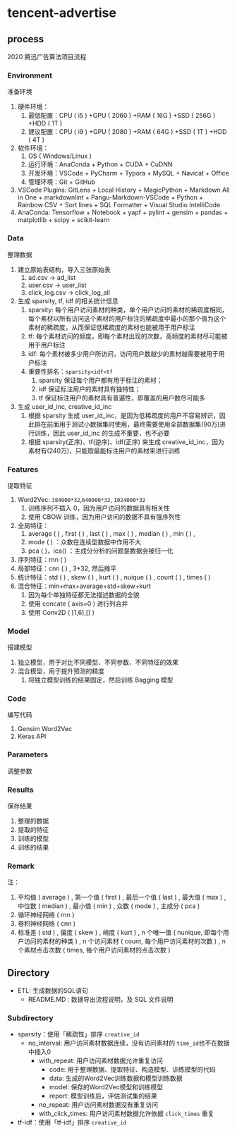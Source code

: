 # tencent-advertise

## process

2020 腾迅广告算法项目流程

### Environment

准备环境

1.  硬件环境：
    1.  最低配置：CPU ( i5 ) +GPU ( 2060 ) +RAM ( 16G ) +SSD ( 256G ) +HDD ( 1T )
    2.  建议配置：CPU ( i9 ) +GPU ( 2080 ) +RAM ( 64G ) +SSD ( 1T ) +HDD ( 4T )
2.  软件环境：
    1.  OS ( Windows/Linux ) 
    2.  运行环境：AnaConda + Python + CUDA + CuDNN
    3.  开发环境：VSCode + PyCharm + Typora + MySQL + Navicat + Office
    4.  管理环境：Git + GitHub
3.  VSCode Plugins: GitLens + Local History + MagicPython + Markdown All in One + markdownlint + Pangu-Markdown-VSCode + Python + Rainbow CSV + Sort lines + SQL Formatter + Visual Studio IntelliCode
4.  AnaConda: Tensorflow + Notebook + yapf + pylint + gensim + pandas + matplotlib + scipy + scikit-learn

### Data

整理数据

1.  建立原始表结构，导入三张原始表
    1.  ad.csv → ad_list
    2.  user.csv → user_list
    3.  click_log.csv → click_log_all
2.  生成 sparsity, tf, idf 的相关统计信息
    1.  sparsity: 每个用户访问素材的种类，单个用户访问的素材的稀疏度相同，每个素材以所有访问这个素材的用户标注的稀疏度中最小的那个值为这个素材的稀疏度，从而保证低稀疏度的素材也能被用于用户标注
    2.  tf: 每个素材访问的频度，即每个素材出现的次数，高频度的素材尽可能被用于用户标注
    3.  idf: 每个素材被多少用户所访问，访问用户数越少的素材越需要被用于用户标注
    4.  重要性排名：`sparsity<idf<tf`
        1.   sparsity 保证每个用户都有用于标注的素材；
        2.  idf 保证标注用户的素材具有独特性；
        3.  tf 保证标注用户的素材具有普遍性，即覆盖的用户数尽可能多
3.  生成 user_id_inc, creative_id_inc
    1.  根据 sparsity 生成 user_id_inc，是因为低稀疏度的用户不容易辨识，因此排在前面用于测试小数据集时使用，最终需要使用全部数据集(90万)进行训练，因此 user_id_inc 的生成不重要，也不必要
    2.  根据 sparsity(正序)、tf(逆序)、idf(正序) 来生成 creative_id_inc，因为素材有(240万)，只能取最能标注用户的素材来进行训练

### Features

提取特征

1.  Word2Vec: `384000*32`,`640000*32`, `1024000*32`
    1.  训练序列不插入 0，因为用户访问的数据具有相关性
    2.  使用 CBOW 训练，因为用户访问的数据不具有强序列性
2.  全局特征：
    1.  average ( ) , first ( ) , last ( ) , max ( ) , median ( ) , min ( ) , 
    2.  mode ( ) ：众数在连续型数据中作用不大
    3.  pca ( )，ica() ：主成分分析的问题是数据会被归一化
3.  序列特征：rnn ( )
4.  局部特征：cnn ( ) , 3*32, 然后摊平
5.  统计特征：std ( ) , skew ( ) , kurt ( ) , nuique ( ) , count ( ) , times ( )
6.  混合特征：min+max+average+std+skew+kurt
    1.  因为每个单独特征都无法描述数据的全貌
    2.  使用 concate ( axis=0 ) 进行列合并
    3.  使用 Conv2D ( [1,6],[] )

### Model

搭建模型

1.  独立模型，用于对比不同模型、不同参数、不同特征的效果
2.  混合模型，用于提升预测的精度
    1.  将独立模型训练的结果固定，然后训练 Bagging 模型

### Code

编写代码

1.  Gensim Word2Vec
2.  Keras API

### Parameters

调整参数

### Results

保存结果

1.  整理的数据
2.  提取的特征
3.  训练的模型
4.  训练的结果

### Remark

注：

1.  平均值 ( average ) , 第一个值 ( first ) , 最后一个值 ( last ) , 最大值 ( max ) , 中位数 ( median ) , 最小值 ( min ) , 众数 ( mode ) , 主成分 ( pca )
2.  循环神经网络 ( rnn )
3.  卷积神经网络 ( cnn )
4.  标准差 ( std ) , 偏度 ( skew ) , 峭度 ( kurt ) , n 个唯一值 ( nunique, 即每个用户访问的素材的种类 ) , n 个访问素材 ( count, 每个用户访问素材的次数 ) , n 个素材点击次数 ( times, 每个用户访问素材的点击次数 )

## Directory

-   ETL: 生成数据的SQL语句
    -   README.MD : 数据导出流程说明，及 SQL 文件说明

### Subdirectory

-   sparsity：使用「稀疏性」排序 `creative_id`
    -   no_interval: 用户访问素材数据连续，没有访问素材的 `time_id`也不在数据中插入0
        -   with_repeat: 用户访问素材数据允许重复访问
            -   code: 用于整理数据、提取特征、构造模型、训练模型的代码
            -   data: 生成的Word2Vec训练数据和模型训练数据
            -   model: 保存的Word2Vec模型和训练模型
            -   report: 模型训练后，评估测试集的结果
        -   no_repeat: 用户访问素材数据没有重复访问
        -   with_click_times: 用户访问素材数据允许依据 `click_times` 重复
-   tf-idf：使用「tf-idf」排序 `creative_id`
